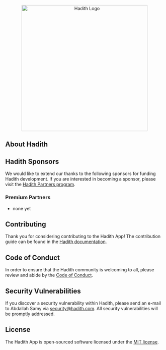 <p align="center"><a href="https://laravel.com" target="_blank"><img src="#" width="400" alt="Hadith Logo"></a></p>



## About Hadith

## Hadith Sponsors

We would like to extend our thanks to the following sponsors for funding Hadith development. If you are interested in becoming a sponsor, please visit the [Hadith Partners program](https://partners.hadith.com).

### Premium Partners
 - none yet

## Contributing

Thank you for considering contributing to the Hadith App! The contribution guide can be found in the [Hadith documentation](contributions.md).

## Code of Conduct

In order to ensure that the Hadith community is welcoming to all, please review and abide by the [Code of Conduct](contributions.md#code-of-conduct).

## Security Vulnerabilities

If you discover a security vulnerability within Hadith, please send an e-mail to Abdallah Samy via [security@hadith.com](mailto:security@hadith.com). All security vulnerabilities will be promptly addressed.

## License

The Hadith App is open-sourced software licensed under the [MIT license](https://opensource.org/licenses/MIT).
